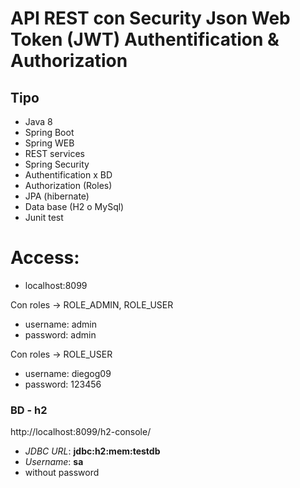 # API REST con Security Json Web Token (JWT) Authentification & Authorization

## Tipo
- Java 8
- Spring Boot
- Spring WEB 
- REST services
- Spring Security 
- Authentification x BD 
- Authorization (Roles)
- JPA (hibernate)
- Data base (H2 o MySql)
- Junit test

# Access:
- localhost:8099

Con roles -> ROLE_ADMIN, ROLE_USER
- username: admin
- password: admin

Con roles -> ROLE_USER
- username: diegog09
- password: 123456

### BD - h2 
http://localhost:8099/h2-console/

- *JDBC URL*: **jdbc:h2:mem:testdb**
- *Username*: **sa**
- without password
